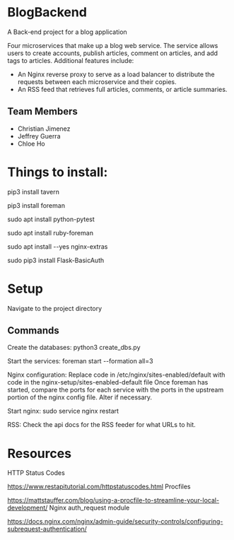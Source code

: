 # BlogBackend
A Back-end project for a blog application

Four microservices that make up a blog web service. The service allows users to create accounts, publish articles, comment on articles, and add tags to articles. Additional features include:

* An Nginx reverse proxy to serve as a load balancer to distribute the requests between each microservice and their copies.
* An RSS feed that retrieves full articles, comments, or article summaries.

## Team Members
* Christian Jimenez
* Jeffrey Guerra
* Chloe Ho


# Things to install:

pip3 install tavern

pip3 install foreman

sudo apt install python-pytest

sudo apt install ruby-foreman

sudo apt install --yes nginx-extras

sudo pip3 install Flask-BasicAuth

# Setup #
Navigate to the project directory

## Commands ##
Create the databases: python3 create_dbs.py

Start the services: foreman start --formation all=3

Nginx configuration: Replace code in /etc/nginx/sites-enabled/default with code in the nginx-setup/sites-enabled-default file Once foreman has started, compare the ports for each service with the ports in the upstream portion of the nginx config file. Alter if necessary.

Start nginx: sudo service nginx restart

RSS: Check the api docs for the RSS feeder for what URLs to hit.



# Resources

HTTP Status Codes

https://www.restapitutorial.com/httpstatuscodes.html
Procfiles

https://mattstauffer.com/blog/using-a-procfile-to-streamline-your-local-development/
Nginx auth_request module

https://docs.nginx.com/nginx/admin-guide/security-controls/configuring-subrequest-authentication/
